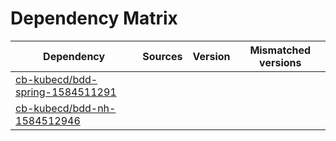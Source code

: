 # Dependency Matrix

Dependency | Sources | Version | Mismatched versions
---------- | ------- | ------- | -------------------
[cb-kubecd/bdd-spring-1584511291](https://github.com/cb-kubecd/bdd-spring-1584511291.git) |  | []() | 
[cb-kubecd/bdd-nh-1584512946](https://github.com/cb-kubecd/bdd-nh-1584512946.git) |  | []() | 
